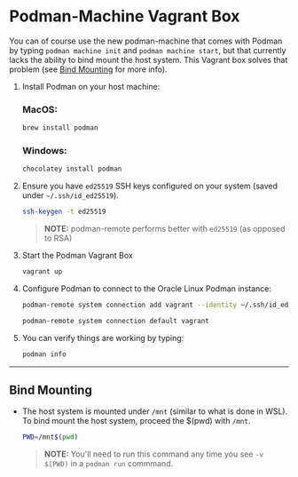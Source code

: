 

# Podman-Machine Vagrant Box

You can of course use the new podman-machine that comes with Podman by typing `podman machine init` and `podman machine start`, but that currently lacks the ability to bind mount the host system. This Vagrant box solves that problem (see [Bind Mounting](#bind-mounting) for more info).

1. Install Podman on your host machine:

    ### MacOS:
    ```bash
    brew install podman
    ```

    ### Windows:
    ```bash
    chocolatey install podman
    ```

2. Ensure you have `ed25519` SSH keys configured on your system (saved under `~/.ssh/id_ed25519`).

    ```bash
    ssh-keygen -t ed25519
    ```

    > **NOTE:** podman-remote performs better with `ed25519` (as opposed to RSA)

3. Start the Podman Vagrant Box

    ```bash
    vagrant up
    ```

4. Configure Podman to connect to the Oracle Linux Podman instance:

    ```bash
    podman-remote system connection add vagrant --identity ~/.ssh/id_ed25519 ssh://vagrant@192.168.56.100/run/user/1000/podman/podman.sock

    podman-remote system connection default vagrant
    ```

5. You can verify things are working by typing:

    ```bash
    podman info
    ```

---

## Bind Mounting
- The host system is mounted under `/mnt` (similar to what is done in WSL). To bind mount the host system, proceed the $(pwd) with `/mnt`.

    ```bash
    PWD=/mnt$(pwd)
    ```

    > **NOTE:** You'll need to run this command any time you see `-v $(PWD)` in a `podman run` commmand.